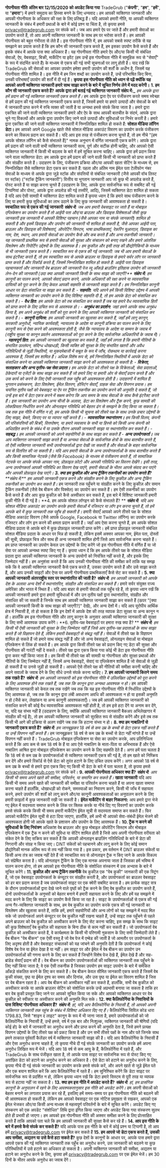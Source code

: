   **गोपनीयता नीति** **अंतिम बार 12/15/2020 को अपडेट किया गया** TradeGrub ("**कंपनी**", "**हम**", "**हमें**", या "**हमारा**") में हमारे समुदाय का हिस्सा बनने के लिए धन्यवाद। हम आपकी व्यक्तिगत जानकारी और आपकी गोपनीयता के अधिकार की रक्षा के लिए प्रतिबद्ध हैं। यदि आपको हमारी नीति, या आपकी व्यक्तिगत जानकारी के संबंध में हमारी प्रथाओं के बारे में कोई प्रश्न या चिंता है, तो कृपया हमसे privacy@tradegrub.com पर संपर्क करें। जब आप हमारे ऐप पर जाते हैं और हमारी सेवाओं का उपयोग करते हैं, तो आप अपनी व्यक्तिगत जानकारी के साथ हम पर भरोसा करते हैं। हम आपकी गोपनीयता को बहुत गंभीरता से लेते हैं। इस गोपनीयता नीति में, हम आपको सबसे स्पष्ट तरीके से यह समझाने का प्रयास करते हैं कि हम कौन सी जानकारी एकत्र करते हैं, हम इसका उपयोग कैसे करते हैं और इसके संबंध में आपके पास क्या अधिकार हैं। यह गोपनीयता नीति हमारे ऐप और/या किसी भी संबंधित सेवाओं, ऐप, वेबसाइट, बिक्री, मार्केटिंग या इवेंट (हम उन्हें इस गोपनीयता नीति में सामूहिक रूप से "सेवाएँ" के रूप में संदर्भित करते हैं) के माध्यम से एकत्र की गई सभी सूचनाओं पर लागू होती है। याद रखें कि TradeGrub की सेवाओं का आपका उपयोग हमेशा हमारी उपयोग की शर्तों के अधीन है, जिसमें यह गोपनीयता नीति शामिल है। इस नीति में हम जिन शब्दों का उपयोग करते हैं, उन्हें परिभाषित किए बिना, उनकी परिभाषाएँ उपयोग की शर्तों में दी गई हैं। **कृपया इस गोपनीयता नीति को ध्यान से पढ़ें क्योंकि यह आपको अपनी व्यक्तिगत जानकारी हमारे साथ साझा करने के बारे में सूचित निर्णय लेने में मदद करेगी।** **1. हम कौन सी जानकारी एकत्र करते हैं?** **आपके द्वारा हमें बताई गई व्यक्तिगत जानकारी** **संक्षेप में:_** _हम आपके द्वारा हमें प्रदान की गई व्यक्तिगत जानकारी एकत्र करते हैं।_ हम आपके द्वारा ऐप पर पंजीकरण करते समय स्वेच्छा से हमें प्रदान की गई व्यक्तिगत जानकारी एकत्र करते हैं, जिसमें हमारे या हमारे उत्पादों और सेवाओं के बारे में जानकारी प्राप्त करने में रुचि व्यक्त की जाती है या अन्यथा हमसे संपर्क किया जाता है। हमारे द्वारा एकत्रित की जाने वाली व्यक्तिगत जानकारी हमारे और ऐप के साथ आपकी बातचीत के संदर्भ, आपके द्वारा चुने गए विकल्पों और आपके द्वारा उपयोग किए जाने वाले उत्पादों और सुविधाओं पर निर्भर करती है। हमारे द्वारा एकत्रित की जाने वाली व्यक्तिगत जानकारी में निम्नलिखित शामिल हो सकते हैं: **सोशल मीडिया लॉगिन डेटा।** हम आपको अपने Google खाते जैसे सोशल मीडिया अकाउंट विवरण का उपयोग करके पंजीकरण करने का विकल्प प्रदान कर सकते हैं। यदि आप इस तरह से पंजीकरण करना चुनते हैं, तो हम नीचे "[हम आपके सोशल लॉगिन को कैसे संभालते हैं]" नामक अनुभाग में वर्णित जानकारी एकत्र करेंगे। आपके द्वारा हमें प्रदान की जाने वाली सभी व्यक्तिगत जानकारी सत्य, पूर्ण और सटीक होनी चाहिए, और आपको ऐसी व्यक्तिगत जानकारी में किसी भी बदलाव के बारे में हमें सूचित करना चाहिए। आपके द्वारा हमें प्रदान किया जाने वाला व्यक्तिगत डेटा: हम आपके द्वारा हमें प्रदान की जाने वाली किसी भी जानकारी को प्राप्त करते हैं और संग्रहीत करते हैं। उदाहरण के लिए, पंजीकरण प्रक्रिया और/या आपकी खाता सेटिंग के माध्यम से, हम निम्नलिखित जैसे व्यक्तिगत डेटा एकत्र कर सकते हैं: पहला और अंतिम नाम ईमेल पता टेलीफोन नंबर सेवाओं के माध्यम से आपके द्वारा जुड़े स्टॉक और संपत्तियों से संबंधित जानकारी (जैसे आपकी वॉच लिस्ट पर स्टॉक) ("स्टॉक ट्रैकिंग जानकारी") वित्तीय या भुगतान जानकारी आप जो कुछ भी अपलोड करते हैं, पोस्ट करते हैं या साझा करना चुनते हैं (उदाहरण के लिए, आपके द्वारा सार्वजनिक रूप से सबमिट की गई टिप्पणियां और पोस्ट, आपके द्वारा अपलोड की गई तस्वीरें, आदि), जिसमें व्यक्तिगत डेटा शामिल हो सकता है यदि आप ऐसी सामग्री में व्यक्तिगत डेटा शामिल करते हैं कृपया ध्यान दें कि हमारे साथ पंजीकरण करने के लिए या हमारी कुछ सुविधाओं का लाभ उठाने के लिए कुछ जानकारी की आवश्यकता हो सकती है। **स्वचालित रूप से एकत्र की गई जानकारी** **_संक्षेप में:_** _जब आप हमारी वेबसाइट पर जाते हैं या मोबाइल एप्लिकेशन का उपयोग करते हैं तो आईपी पता और/या ब्राउज़र और डिवाइस विशेषताओं जैसी कुछ जानकारी इस जानकारी में आपकी विशिष्ट पहचान (जैसे आपका नाम या संपर्क जानकारी) शामिल हो सकती है और इसमें डिवाइस और उपयोग की जानकारी भी शामिल हो सकती है, जैसे आपका आईपी पता, ब्राउज़र और डिवाइस की विशेषताएं, ऑपरेटिंग सिस्टम, भाषा प्राथमिकताएं, रेफ़रिंग यूआरएल, डिवाइस का नाम, देश, स्थान, आप हमारी सेवाओं का उपयोग कैसे और कब करते हैं और अन्य तकनीकी जानकारी। यह जानकारी प्राथमिक रूप से हमारी सेवाओं की सुरक्षा और संचालन को बनाए रखने और हमारे आंतरिक विश्लेषण और रिपोर्टिंग उद्देश्यों के लिए आवश्यक है। हम कुकीज़ और इसी तरह की प्रौद्योगिकियों के माध्यम से भी जानकारी एकत्र करते हैं। स्वचालित रूप से एकत्र की गई जानकारी: जब भी आप हमारी सेवाओं के साथ इंटरैक्ट करते हैं, तो हम स्वचालित रूप से आपके ब्राउज़र या डिवाइस से हमारे सर्वर लॉग पर जानकारी प्राप्त करते हैं और रिकॉर्ड करते हैं, जिसमें निम्नलिखित शामिल हो सकते हैं: आईपी पता डिवाइस पहचानकर्ता और जानकारी वेब ब्राउज़र की जानकारी पेज व्यू आँकड़े ब्राउज़िंग इतिहास उपयोग की जानकारी लेन-देन की जानकारी (उदा क्या आपकी जानकारी किसी के साथ साझा की जाएगी?** **_संक्षेप में:_** _हम कानूनों का पालन करने, आपको सेवाएं प्रदान करने, आपके अधिकारों की रक्षा करने या व्यावसायिक दायित्वों को पूरा करने के लिए केवल आपकी सहमति से जानकारी साझा करते हैं।_ हम निम्नलिखित कानूनी आधार पर डेटा संसाधित या साझा कर सकते हैं: - **सहमति:** यदि आपने हमें किसी विशिष्ट उद्देश्य में आपकी व्यक्तिगत जानकारी का उपयोग करने के लिए विशिष्ट सहमति दी है, तो हम आपके डेटा को संसाधित कर सकते हैं। - **वैध हित:** हम आपके डेटा को तब संसाधित कर सकते हैं जब यह हमारे वैध व्यावसायिक हितों को प्राप्त करने के लिए उचित रूप से आवश्यक हो। - **अनुबंध का प्रदर्शन:** जहां हमने आपके साथ अनुबंध किया है, हम अपने अनुबंध की शर्तों को पूरा करने के लिए आपकी व्यक्तिगत जानकारी को संसाधित कर सकते हैं। - **कानूनी दायित्व:** हम आपकी जानकारी का खुलासा कर सकते हैं, जहाँ हमें लागू कानून, सरकारी अनुरोधों, न्यायिक कार्यवाही, न्यायालय के आदेश या कानूनी प्रक्रिया का पालन करने के लिए कानूनी रूप से ऐसा करने की आवश्यकता होती है, जैसे कि न्यायालय के आदेश या सम्मन के जवाब में (राष्ट्रीय सुरक्षा या कानून प्रवर्तन आवश्यकताओं को पूरा करने के लिए सार्वजनिक अधिकारियों के जवाब में)। - **महत्वपूर्ण हित:** हम आपकी जानकारी का खुलासा कर सकते हैं, जहाँ हमें लगता है कि हमारी नीतियों के संभावित उल्लंघन, संदिग्ध धोखाधड़ी, किसी व्यक्ति की सुरक्षा के लिए संभावित खतरों और अवैध गतिविधियों से जुड़ी स्थितियों, या मुकदमेबाजी में सबूत के रूप में जाँच, रोकथाम या कार्रवाई करना आवश्यक है, जिसमें हम शामिल हैं। अधिक विशेष रूप से, हमें निम्नलिखित स्थितियों में आपके डेटा को संसाधित करने या आपकी व्यक्तिगत जानकारी साझा करने की आवश्यकता हो सकती है: - **विक्रेता, सलाहकार और अन्य तृतीय-पक्ष सेवा प्रदाता।** हम आपके डेटा को तीसरे पक्ष के विक्रेताओं, सेवा प्रदाताओं, ठेकेदारों या एजेंटों के साथ साझा कर सकते हैं जो हमारे लिए या हमारी ओर से सेवाएँ प्रदान करते हैं और उस कार्य को करने के लिए ऐसी जानकारी तक पहुँच की आवश्यकता होती है। उदाहरणों में शामिल हैं: भुगतान प्रसंस्करण, डेटा विश्लेषण, ईमेल वितरण, होस्टिंग सेवाएँ, ग्राहक सेवा और विपणन प्रयास। हम चयनित तृतीय पक्षों को वेबसाइट या ऐप पर ट्रैकिंग तकनीक का उपयोग करने की अनुमति दे सकते हैं, जो उन्हें इस बारे में डेटा एकत्र करने में सक्षम करेगा कि आप समय के साथ सेवाओं के साथ कैसे इंटरैक्ट करते हैं। इस जानकारी का उपयोग अन्य चीजों के अलावा, डेटा का विश्लेषण और ट्रैक करने, कुछ सामग्री की लोकप्रियता निर्धारित करने और ऑनलाइन गतिविधि को बेहतर ढंग से समझने के लिए किया जा सकता है। जब तक इस नीति में वर्णित न हो, हम आपके किसी भी सूचना को तीसरे पक्ष के साथ उनके प्रचार उद्देश्यों के लिए साझा, बेचते, किराए पर या व्यापार नहीं करते हैं। - **व्यावसायिक स्थानांतरण।** हम किसी विलय, कंपनी की परिसंपत्तियों की बिक्री, वित्तपोषण, या हमारे व्यवसाय के सभी या हिस्से को किसी अन्य कंपनी को अधिग्रहित करने के संबंध में या उसके दौरान आपकी जानकारी साझा या स्थानांतरित कर सकते हैं। - **सहबद्ध।** हम आपकी जानकारी को अपने सहयोगियों के साथ साझा कर सकते हैं - **अन्य उपयोगकर्ता।** जब आप व्यक्तिगत जानकारी साझा करते हैं या अन्यथा सेवाओं के सार्वजनिक क्षेत्रों के साथ बातचीत करते हैं, तो ऐसी व्यक्तिगत जानकारी सभी उपयोगकर्ताओं द्वारा देखी जा सकती है और सेवाओं के बाहर सार्वजनिक रूप से वितरित की जा सकती है। यदि आप हमारी सेवाओं के अन्य उपयोगकर्ताओं के साथ बातचीत करते हैं और किसी सामाजिक नेटवर्क (जैसे कि Facebook) के माध्यम से पंजीकरण करते हैं, तो सामाजिक नेटवर्क पर आपके संपर्क आपका नाम, प्रोफ़ाइल फ़ोटो और आपकी गतिविधि का विवरण देखेंगे। इसी तरह, अन्य उपयोगकर्ता आपकी गतिविधि का विवरण देख पाएंगे, हमारी सेवाओं के भीतर आपसे संवाद कर पाएंगे और आपकी प्रोफ़ाइल देख पाएंगे। **3. क्या हम कुकीज़ और अन्य ट्रैकिंग तकनीकों का उपयोग करते हैं?** **संक्षेप में:_** _हम आपकी जानकारी एकत्र करने और संग्रहीत करने के लिए कुकीज़ और अन्य ट्रैकिंग तकनीकों का उपयोग कर सकते हैं।_ हम जानकारी तक पहुँचने या संग्रहीत करने के लिए कुकीज़ और समान ट्रैकिंग तकनीकों (जैसे वेब बीकन और पिक्सेल) का उपयोग कर सकते हैं। हम ऐसी तकनीकों का उपयोग कैसे करते हैं और आप कुछ कुकीज़ को कैसे अस्वीकार कर सकते हैं, इस बारे में विशिष्ट जानकारी हमारी कुकी नीति में दी गई है। **4. हम आपके सोशल लॉगइन को कैसे संभालते हैं? ** **_संक्षेप में:_** _यदि आप सोशल मीडिया अकाउंट का उपयोग करके हमारी सेवाओं में रजिस्टर या लॉग इन करना चुनते हैं, तो हमें आपके बारे में कुछ जानकारी तक पहुँच हो सकती है।_ हमारी सेवाएँ आपको अपने तीसरे पक्ष के सोशल मीडिया अकाउंट विवरण (जैसे आपके Google, Facebook या Twitter लॉगिन) का उपयोग करके रजिस्टर और लॉग इन करने की क्षमता प्रदान करती हैं। जहाँ आप ऐसा करना चुनते हैं, हम आपके सोशल मीडिया प्रदाता से आपके बारे में कुछ प्रोफ़ाइल जानकारी प्राप्त करेंगे। हमें प्राप्त प्रोफ़ाइल जानकारी संबंधित सोशल मीडिया प्रदाता के आधार पर भिन्न हो सकती है, लेकिन इसमें अक्सर आपका नाम, ईमेल पता, दोस्तों की सूची, प्रोफ़ाइल चित्र और साथ ही अन्य जानकारी शामिल होगी जिसे आप सार्वजनिक करना चाहते हैं। हम प्राप्त जानकारी का उपयोग केवल उन उद्देश्यों के लिए करेंगे जो इस गोपनीयता नीति में वर्णित हैं या जो सेवा पर आपको अन्यथा स्पष्ट किए गए हैं। कृपया ध्यान दें कि हम आपके तीसरे पक्ष के सोशल मीडिया प्रदाता द्वारा आपकी व्यक्तिगत जानकारी के अन्य उपयोगों को नियंत्रित नहीं करते हैं, और इसके लिए जिम्मेदार नहीं हैं। हम अनुशंसा करते हैं कि आप उनकी गोपनीयता नीति की समीक्षा करें ताकि यह समझ सकें कि वे आपकी व्यक्तिगत जानकारी कैसे एकत्र करते हैं, उसका उपयोग करते हैं और उसे साझा करते हैं, और आप उनकी साइटों और ऐप्स पर अपनी गोपनीयता प्राथमिकताएँ कैसे सेट कर सकते हैं। **5. क्या आपकी जानकारी अंतरराष्ट्रीय स्तर पर स्थानांतरित की जाती है?** **_संक्षेप में:_** _हम आपकी जानकारी को आपके देश के अलावा अन्य देशों में स्थानांतरित, संग्रहीत और संसाधित कर सकते हैं।_ हमारे सर्वर संयुक्त राज्य अमेरिका और भारत में स्थित हैं। यदि आप बाहर से हमारी सेवाओं तक पहुँच रहे हैं, तो कृपया ध्यान रखें कि आपकी जानकारी हमारे द्वारा हमारी सुविधाओं में और उन तृतीय पक्षों द्वारा स्थानांतरित, संग्रहीत और संसाधित की जा सकती है जिनके साथ हम आपकी व्यक्तिगत जानकारी साझा कर सकते हैं (ऊपर "[क्या आपकी जानकारी किसी के साथ साझा की जाएगी?]" देखें), और अन्य देशों में। यदि आप यूरोपीय आर्थिक क्षेत्र में निवासी हैं, तो हो सकता है कि इन देशों में आपके देश की तरह व्यापक डेटा सुरक्षा या अन्य कानून न हों। हालाँकि हम इस गोपनीयता नीति और लागू कानून के अनुसार आपकी व्यक्तिगत जानकारी की सुरक्षा के लिए सभी आवश्यक उपाय करेंगे। **6. तृतीय-पक्ष वेबसाइटों पर हमारा रुख क्या है? ** **_संक्षेप में:_** _हम किसी भी ऐसी जानकारी की सुरक्षा के लिए जिम्मेदार नहीं हैं जिसे आप तृतीय-पक्ष प्रदाताओं के साथ साझा करते हैं जो विज्ञापन देते हैं, लेकिन हमारी वेबसाइटों से संबद्ध नहीं हैं।_ सेवाओं में तीसरे पक्ष के विज्ञापन शामिल हो सकते हैं जो हमारे साथ संबद्ध नहीं हैं और जो अन्य वेबसाइटों, ऑनलाइन सेवाओं या मोबाइल एप्लिकेशन से लिंक हो सकते हैं। हम आपके द्वारा किसी तीसरे पक्ष को प्रदान किए गए डेटा की सुरक्षा और गोपनीयता की गारंटी नहीं दे सकते। तीसरे पक्ष द्वारा एकत्र किया गया कोई भी डेटा इस गोपनीयता नीति द्वारा कवर नहीं किया जाता है। हम किसी भी तीसरे पक्ष की सामग्री या गोपनीयता और सुरक्षा प्रथाओं और नीतियों के लिए जिम्मेदार नहीं हैं, जिसमें अन्य वेबसाइटें, सेवाएं या एप्लिकेशन शामिल हैं जो सेवाओं से जुड़ी हो सकती हैं या उनसे जुड़ी हो सकती हैं। आपको ऐसे तीसरे पक्ष की नीतियों की समीक्षा करनी चाहिए और अपने सवालों के जवाब देने के लिए सीधे उनसे संपर्क करना चाहिए। **7. हम आपकी जानकारी कितने समय तक रखते हैं?** **_संक्षेप में:_** _हम आपकी जानकारी को इस गोपनीयता नीति में उल्लिखित उद्देश्यों को पूरा करने के लिए आवश्यक होने तक रखते हैं, जब तक कि कानून द्वारा अन्यथा आवश्यक न हो।_ हम आपकी व्यक्तिगत जानकारी को केवल तब तक रखेंगे जब तक कि यह इस गोपनीयता नीति में निर्धारित उद्देश्यों के लिए आवश्यक हो, जब तक कि कानून द्वारा लंबी अवधारण अवधि की आवश्यकता न हो या इसकी अनुमति न हो (जैसे कर, लेखांकन या अन्य कानूनी आवश्यकताएँ)। जब हमें आपकी व्यक्तिगत जानकारी को संसाधित करने की कोई वैध व्यावसायिक आवश्यकता नहीं होती है, तो हम इसे हटा देंगे या अनाम कर देंगे, या, यदि यह संभव नहीं है (उदाहरण के लिए, क्योंकि आपकी व्यक्तिगत जानकारी बैकअप अभिलेखागार में संग्रहीत की गई है), तो हम आपकी व्यक्तिगत जानकारी को सुरक्षित रूप से संग्रहीत करेंगे और इसे तब तक किसी भी आगे की प्रक्रिया से अलग रखेंगे जब तक कि हटाना संभव न हो। **8. क्या हम नाबालिगों से जानकारी एकत्र करते हैं?** **_संक्षेप में:_** _हम जानबूझकर 18 वर्ष से कम उम्र के बच्चों से डेटा एकत्र नहीं करते हैं या उन्हें विपणन नहीं करते हैं।_ हम जानबूझकर 18 वर्ष से कम उम्र के बच्चों से डेटा नहीं मांगते हैं या उन्हें विपणन नहीं करते हैं। TradeGrub मोबाइल एप्लिकेशन या सेवा का उपयोग करके, आप प्रतिनिधित्व करते हैं कि आप कम से कम 18 वर्ष के हैं या आप ऐसे नाबालिग के माता-पिता या अभिभावक हैं और ऐसे नाबालिग आश्रित द्वारा मोबाइल एप्लिकेशन का उपयोग करने के लिए सहमति देते हैं। अगर हमें पता चलता है कि 18 वर्ष से कम उम्र के उपयोगकर्ताओं से व्यक्तिगत जानकारी एकत्र की गई है, तो हम खाते को निष्क्रिय कर देंगे और हमारे रिकॉर्ड से ऐसे डेटा को तुरंत हटाने के लिए उचित उपाय करेंगे। अगर आपको 18 वर्ष से कम उम्र के बच्चों से हमारे द्वारा एकत्र किए गए किसी भी डेटा के बारे में पता चलता है, तो कृपया हमसे privacy@tradegrub.com पर संपर्क करें। **9. आपकी गोपनीयता अधिकार क्या हैं?** **_संक्षेप में:_** _आप किसी भी समय अपने खाते की समीक्षा, परिवर्तन, या समाप्ति कर सकते हैं।_ **खाता जानकारी** यदि आप किसी भी समय अपने खाते की जानकारी की समीक्षा या परिवर्तन करना चाहते हैं या अपना खाता समाप्त करना चाहते हैं हालाँकि, धोखाधड़ी को रोकने, समस्याओं का निवारण करने, किसी भी जाँच में सहायता करने, हमारे उपयोग की शर्तों को लागू करने और/या कानूनी आवश्यकताओं का अनुपालन करने के लिए हमारी फ़ाइलों में कुछ जानकारी रखी जा सकती है। **ईमेल मार्केटिंग से बाहर निकलना:** आप हमारे द्वारा भेजे गए ईमेल में सदस्यता समाप्त करने के लिंक पर क्लिक करके या नीचे दिए गए विवरणों का उपयोग करके हमसे संपर्क करके किसी भी समय हमारी मार्केटिंग ईमेल सूची से सदस्यता समाप्त कर सकते हैं। फिर आपको मार्केटिंग ईमेल सूची से हटा दिया जाएगा, हालाँकि, हमें अभी भी आपको सेवा-संबंधी ईमेल भेजने की आवश्यकता होगी जो आपके खाते के प्रशासन और उपयोग के लिए आवश्यक हैं। **10. ट्रैक न करने की सुविधाओं के लिए नियंत्रण** अधिकांश वेब ब्राउज़र और कुछ मोबाइल ऑपरेटिंग सिस्टम और मोबाइल एप्लिकेशन में एक ट्रैक न करने की सुविधा या सेटिंग शामिल होती है जिसे आप अपनी गोपनीयता वरीयता को संकेत देने के लिए सक्रिय कर सकते हैं कि आपकी ऑनलाइन ब्राउज़िंग गतिविधियों के बारे में डेटा की निगरानी और संग्रह न किया जाए। DNT संकेतों को पहचानने और लागू करने के लिए कोई समान प्रौद्योगिकी मानक अंतिम रूप से तय नहीं किया गया है। इस प्रकार, हम वर्तमान में DNT ब्राउज़र संकेतों या किसी अन्य तंत्र का जवाब नहीं देते हैं जो स्वचालित रूप से ऑनलाइन ट्रैक न किए जाने के आपके विकल्प को संप्रेषित करता है। यदि ऑनलाइन ट्रैकिंग के लिए एक मानक अपनाया जाता है जिसका हमें भविष्य में पालन करना होगा, तो हम आपको इस गोपनीयता नीति के संशोधित संस्करण में उस अभ्यास के बारे में सूचित करेंगे। **11. कुकीज़ और अन्य ट्रैकिंग तकनीकें** वेब कुकीज़ एक "वेब कुकी" जानकारी की एक स्ट्रिंग है, जो एक वेबसाइट उपयोगकर्ता के कंप्यूटर पर संग्रहीत करती है, और उपयोगकर्ता का ब्राउज़र वेबसाइट को हर बार प्रदान करता है जब उपयोगकर्ता साइट पर एक क्वेरी सबमिट करता है। हम प्रत्येक साइट सत्र के दौरान उपयोगकर्ताओं द्वारा देखे जाने वाले पृष्ठों को ट्रैक करने के लिए वेब कुकीज़ का उपयोग करते हैं, दोनों उपयोगकर्ताओं के अनुभवों को बेहतर बनाने में हमारी सहायता करने के लिए और हमें यह समझने में मदद करने के लिए कि साइट का उपयोग कैसे किया जा रहा है। साइट के उपयोगकर्ताओं से एकत्र की गई अन्य गैर-व्यक्तिगत जानकारी के साथ, हम वेब कुकीज़ का उपयोग करके एकत्र की गई जानकारी का विश्लेषण और खुलासा करते हैं, ताकि हमें, हमारे सहयोगियों और अन्य लोगों को यह समझने में मदद मिल सके जो उपयोगकर्ता अपने कंप्यूटर पर वेब कुकीज़ नहीं रखना चाहते हैं, उन्हें साइट तक पहुँचने से पहले अपने ब्राउज़र को वेब कुकीज़ को अस्वीकार करने के लिए सेट करना चाहिए, इस समझ के साथ कि साइट की कुछ विशेषताएँ वेब कुकीज़ की सहायता के बिना ठीक से काम नहीं कर सकती हैं। जो उपयोगकर्ता वेब कुकीज़ को अस्वीकार करते हैं, वे कार्यक्षमता के किसी भी परिणामी नुकसान के लिए सभी जिम्मेदारी लेते हैं। वेब बीकन "वेब बीकन" एक ऐसी वस्तु है जो वेब पेज में एम्बेड की जाती है जो आमतौर पर उपयोगकर्ता के लिए अदृश्य होती है और वेबसाइट संचालकों को यह जांचने की अनुमति देती है कि उपयोगकर्ता ने कोई विशेष वेब पेज या ईमेल देखा है या नहीं। हम साइट पर और ईमेल में वेब बीकन का उपयोग उन उपयोगकर्ताओं की गणना करने के लिए कर सकते हैं जिन्होंने विशेष पेज देखे हैं, ईमेल देखे हैं और सह-ब्रांडेड सेवाएँ प्रदान की हैं। वेब बीकन का उपयोग उपयोगकर्ताओं की व्यक्तिगत जानकारी तक पहुँचने के लिए नहीं किया जाता है; वे एक ऐसी तकनीक है जिसका उपयोग हम साइट उपयोग के बारे में समेकित आँकड़े संकलित करने के लिए कर सकते हैं। वेब बीकन केवल सीमित जानकारी एकत्र करते हैं जिसमें वेब कुकी संख्या, पृष्ठ या ईमेल दृश्य का समय और दिनांक, और उस पृष्ठ या ईमेल का विवरण शामिल है जिस पर वेब बीकन रहता है। आप वेब बीकन को अस्वीकार नहीं कर सकते हैं, हालाँकि, सभी वेब कुकीज़ को अस्वीकार करके या आपके ब्राउज़र सेटिंग को संशोधित करके उन्हें अप्रभावी बनाया जा सकता है ताकि हर बार वेब कुकी प्रस्तुत किए जाने पर आपको सूचित किया जा सके और आपको व्यक्तिगत आधार पर वेब कुकीज़ को स्वीकार या अस्वीकार करने की अनुमति मिल सके। **12. क्या कैलिफोर्निया के निवासियों के पास विशिष्ट गोपनीयता अधिकार हैं?** **_संक्षेप में:_** _हां, यदि आप कैलिफोर्निया के निवासी हैं, तो आपको अपनी व्यक्तिगत जानकारी तक पहुंच के संबंध में विशिष्ट अधिकार दिए गए हैं।_ कैलिफोर्निया सिविल कोड धारा 1798.83, जिसे "शाइन द लाइट" कानून के रूप में भी जाना जाता है, हमारे उपयोगकर्ताओं को जो कैलिफोर्निया के निवासी हैं, उन्हें हमसे, वर्ष में एक बार और निःशुल्क, व्यक्तिगत जानकारी की श्रेणियों (यदि कोई हो) के बारे में जानकारी का अनुरोध करने और प्राप्त करने की अनुमति देता है, जिसे हमने प्रत्यक्ष विपणन उद्देश्यों के लिए तीसरे पक्ष को प्रकट किया है और उन सभी तीसरे पक्षों के नाम और पते जिनके साथ हमने तत्काल पूर्ववर्ती कैलेंडर वर्ष में व्यक्तिगत जानकारी साझा की है। यदि आप कैलिफोर्निया के निवासी हैं और ऐसा अनुरोध करना चाहते हैं, तो कृपया नीचे दी गई संपर्क जानकारी का उपयोग करके हमें अपना अनुरोध लिखित रूप में भेजें। यदि आप 18 वर्ष से कम आयु के हैं, कैलिफोर्निया में रहते हैं, और TradeGrub के साथ पंजीकृत खाता है, तो आपके पास साइट पर सार्वजनिक रूप से पोस्ट किए गए अवांछित डेटा को हटाने का अनुरोध करने का अधिकार है। ऐसे डेटा को हटाने का अनुरोध करने के लिए, कृपया नीचे दी गई संपर्क जानकारी का उपयोग करके हमसे संपर्क करें, और अपने खाते से जुड़े ईमेल पते और एक बयान शामिल करें कि आप कैलिफ़ोर्निया में रहते हैं। हम सुनिश्चित करेंगे कि डेटा साइट पर सार्वजनिक रूप से प्रदर्शित न हो, लेकिन कृपया ध्यान रखें कि डेटा हमारे सिस्टम से पूरी तरह या व्यापक रूप से हटाया नहीं जा सकता है। **13. क्या हम इस नीति में अपडेट करते हैं?** **_संक्षेप में:_** _हां, हम प्रासंगिक कानूनों के अनुपालन में रहने के लिए आवश्यकतानुसार इस नीति को अपडेट करेंगे।_ हम अपनी सेवाओं को बेहतर बनाने का लगातार प्रयास कर रहे हैं, इसलिए हमें समय-समय पर इस गोपनीयता नीति को बदलने की भी आवश्यकता हो सकती है, लेकिन हम आपको वेबसाइट पर एक नोटिस प्रमुखता से रखकर, आपको एक ईमेल भेजकर और/या किसी अन्य माध्यम से महत्वपूर्ण परिवर्तनों के बारे में सूचित करेंगे। अपडेट किए गए संस्करण को एक अपडेट "संशोधित" तिथि द्वारा इंगित किया जाएगा और अपडेट किया गया संस्करण सुलभ होते ही प्रभावी हो जाएगा। हम आपको इस गोपनीयता नीति की अक्सर समीक्षा करने के लिए प्रोत्साहित करते हैं ताकि आपको पता चले कि हम आपकी जानकारी की सुरक्षा कैसे कर रहे हैं। **14. आप इस नीति के बारे में हमसे कैसे संपर्क कर सकते हैं?** यदि आपके पास इस नीति के बारे में कोई प्रश्न या टिप्पणी है, तो आप हमें privacy@tradegrub.com पर ईमेल कर सकते हैं **15. हम आपसे जो डेटा एकत्र करते हैं, उसकी आप समीक्षा, अद्यतन या उसे कैसे हटा सकते हैं?** कुछ देशों के कानूनों के आधार पर, आपके पास हमारे द्वारा आपसे एकत्र की गई व्यक्तिगत जानकारी तक पहुँच का अनुरोध करने, उस जानकारी को बदलने या कुछ परिस्थितियों में उसे हटाने का अधिकार हो सकता है। अपनी व्यक्तिगत जानकारी की समीक्षा, अद्यतन या हटाने का अनुरोध करने के लिए, कृपया हमें privacy@tradegrub.com पर एक ईमेल भेजें। हम 30 दिनों के भीतर आपके अनुरोध का जवाब देंगे।